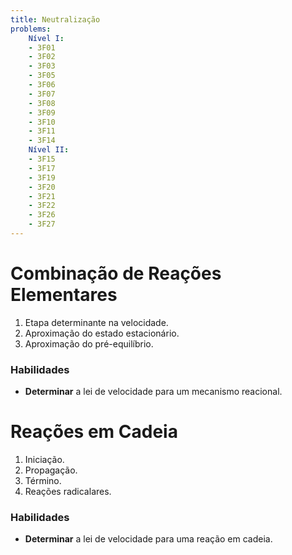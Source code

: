 ```yaml
---
title: Neutralização
problems:
    Nível I:
    - 3F01
    - 3F02
    - 3F03
    - 3F05
    - 3F06
    - 3F07
    - 3F08
    - 3F09
    - 3F10
    - 3F11
    - 3F14
    Nível II:
    - 3F15
    - 3F17
    - 3F19
    - 3F20
    - 3F21
    - 3F22
    - 3F26
    - 3F27
---
```


# Combinação de Reações Elementares

1. Etapa determinante na velocidade.
2. Aproximação do estado estacionário.
3. Aproximação do pré-equilíbrio.

### Habilidades

- **Determinar** a lei de velocidade para um mecanismo reacional.

# Reações em Cadeia

1. Iniciação.
2. Propagação.
3. Término.
4. Reações radicalares.

### Habilidades

- **Determinar** a lei de velocidade para uma reação em cadeia.

